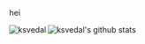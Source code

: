 hei

<p><img align="left" src="https://github-readme-stats.vercel.app/api/top-langs?username=ksvedal&show_icons=true&locale=en&theme=darcula&layout=compact" alt="ksvedal" /></p>

![ksvedal's github stats](https://github-readme-stats.vercel.app/api?username=ksvedal&show_icons=true&theme=darcula)
